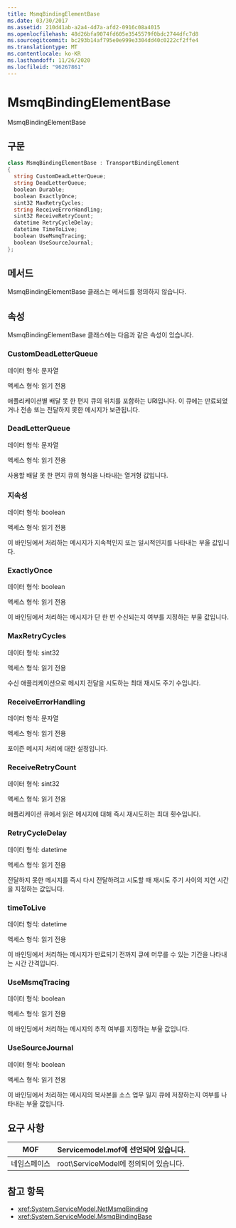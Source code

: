 ```yaml
---
title: MsmqBindingElementBase
ms.date: 03/30/2017
ms.assetid: 210d41ab-a2a4-4d7a-afd2-0916c08a4015
ms.openlocfilehash: 48d26bfa9074fd605e3545579f0bdc2744dfc7d8
ms.sourcegitcommit: bc293b14af795e0e999e3304dd40c0222cf2ffe4
ms.translationtype: MT
ms.contentlocale: ko-KR
ms.lasthandoff: 11/26/2020
ms.locfileid: "96267861"
---
```

# <a name="msmqbindingelementbase"></a>MsmqBindingElementBase

MsmqBindingElementBase  
  
## <a name="syntax"></a>구문  
  
```csharp  
class MsmqBindingElementBase : TransportBindingElement  
{  
  string CustomDeadLetterQueue;  
  string DeadLetterQueue;  
  boolean Durable;  
  boolean ExactlyOnce;  
  sint32 MaxRetryCycles;  
  string ReceiveErrorHandling;  
  sint32 ReceiveRetryCount;  
  datetime RetryCycleDelay;  
  datetime TimeToLive;  
  boolean UseMsmqTracing;  
  boolean UseSourceJournal;  
};  
```  
  
## <a name="methods"></a>메서드  

 MsmqBindingElementBase 클래스는 메서드를 정의하지 않습니다.  
  
## <a name="properties"></a>속성  

 MsmqBindingElementBase 클래스에는 다음과 같은 속성이 있습니다.  
  
### <a name="customdeadletterqueue"></a>CustomDeadLetterQueue  

 데이터 형식: 문자열  
  
 액세스 형식: 읽기 전용  
  
 애플리케이션별 배달 못 한 편지 큐의 위치를 포함하는 URI입니다. 이 큐에는 만료되었거나 전송 또는 전달하지 못한 메시지가 보관됩니다.  
  
### <a name="deadletterqueue"></a>DeadLetterQueue  

 데이터 형식: 문자열  
  
 액세스 형식: 읽기 전용  
  
 사용할 배달 못 한 편지 큐의 형식을 나타내는 열거형 값입니다.  
  
### <a name="durable"></a>지속성  

 데이터 형식: boolean  
  
 액세스 형식: 읽기 전용  
  
 이 바인딩에서 처리하는 메시지가 지속적인지 또는 일시적인지를 나타내는 부울 값입니다.  
  
### <a name="exactlyonce"></a>ExactlyOnce  

 데이터 형식: boolean  
  
 액세스 형식: 읽기 전용  
  
 이 바인딩에서 처리하는 메시지가 단 한 번 수신되는지 여부를 지정하는 부울 값입니다.  
  
### <a name="maxretrycycles"></a>MaxRetryCycles  

 데이터 형식: sint32  
  
 액세스 형식: 읽기 전용  
  
 수신 애플리케이션으로 메시지 전달을 시도하는 최대 재시도 주기 수입니다.  
  
### <a name="receiveerrorhandling"></a>ReceiveErrorHandling  

 데이터 형식: 문자열  
  
 액세스 형식: 읽기 전용  
  
 포이즌 메시지 처리에 대한 설정입니다.  
  
### <a name="receiveretrycount"></a>ReceiveRetryCount  

 데이터 형식: sint32  
  
 액세스 형식: 읽기 전용  
  
 애플리케이션 큐에서 읽은 메시지에 대해 즉시 재시도하는 최대 횟수입니다.  
  
### <a name="retrycycledelay"></a>RetryCycleDelay  

 데이터 형식: datetime  
  
 액세스 형식: 읽기 전용  
  
 전달하지 못한 메시지를 즉시 다시 전달하려고 시도할 때 재시도 주기 사이의 지연 시간을 지정하는 값입니다.  
  
### <a name="timetolive"></a>timeToLive  

 데이터 형식: datetime  
  
 액세스 형식: 읽기 전용  
  
 이 바인딩에서 처리하는 메시지가 만료되기 전까지 큐에 머무를 수 있는 기간을 나타내는 시간 간격입니다.  
  
### <a name="usemsmqtracing"></a>UseMsmqTracing  

 데이터 형식: boolean  
  
 액세스 형식: 읽기 전용  
  
 이 바인딩에서 처리하는 메시지의 추적 여부를 지정하는 부울 값입니다.  
  
### <a name="usesourcejournal"></a>UseSourceJournal  

 데이터 형식: boolean  
  
 액세스 형식: 읽기 전용  
  
 이 바인딩에서 처리하는 메시지의 복사본을 소스 업무 일지 큐에 저장하는지 여부를 나타내는 부울 값입니다.  
  
## <a name="requirements"></a>요구 사항  
  
|MOF|Servicemodel.mof에 선언되어 있습니다.|  
|---------|-----------------------------------|  
|네임스페이스|root\ServiceModel에 정의되어 있습니다.|  
  
## <a name="see-also"></a>참고 항목

- <xref:System.ServiceModel.NetMsmqBinding>
- <xref:System.ServiceModel.MsmqBindingBase>

